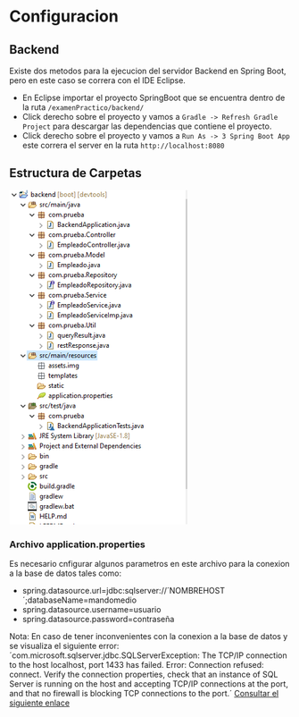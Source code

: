 # Configuracion

## Backend

Existe dos metodos para la ejecucion del servidor Backend en Spring Boot, pero en este caso se correra con el IDE Eclipse.

- En Eclipse importar el proyecto SpringBoot que se encuentra dentro de la ruta `/examenPractico/backend/`
- Click derecho sobre el proyecto y vamos a `Gradle -> Refresh Gradle Project` para descargar las dependencias que contiene el proyecto.
- Click derecho sobre el proyecto y vamos a `Run As -> 3 Spring Boot App` este correra el server en la ruta `http://localhost:8080`

## Estructura de Carpetas

![scaffolding](https://github.com/luismartinezo/examenPractico/blob/master/backend/src/main/resources/assets/img/back.png?raw=true)

### Archivo application.properties

Es necesario cnfigurar algunos parametros en este archivo para la conexion a la base de datos tales como:

- spring.datasource.url=jdbc:sqlserver://´NOMBREHOST´;databaseName=mandomedio
- spring.datasource.username=usuario
- spring.datasource.password=contraseña

Nota: En caso de tener inconvenientes con la conexion a la base de datos y se visualiza el siguiente error:
´com.microsoft.sqlserver.jdbc.SQLServerException: The TCP/IP connection to the host localhost, port 1433 has failed.
Error: Connection refused: connect. Verify the connection properties,
check that an instance of SQL Server is running on the host and accepting TCP/IP connections at the port,
and that no firewall is blocking TCP connections to the port.´
[Consultar el siguiente enlace](https://dzone.com/articles/configuring-spring-boot-for-microsoft-sql-server)
